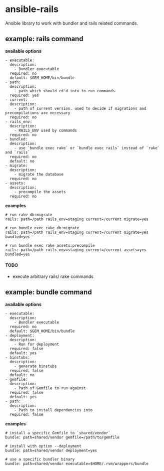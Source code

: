 # ansible-rails

Ansible library to work with bundler and rails related commands.

## example: rails command

**available options**

    - executable:
      description:
        - Bundler executable
      required: no
      default: $GEM_HOME/bin/bundle
    - path:
      description:
        - path which should cd'd into to run commands
      required: yes
    - current:
      description:
        - path of current version. used to decide if migrations and precompilations are necessary
      required: no
    - rails_env:
      description:
        - RAILS_ENV used by commands
      required: no
    - bundled:
      description:
        - use `bundle exec rake` or `bundle exec rails` instead of `rake` and `rails`
      required: no
      default: no
    - migrate:
      description:
        - migrate the database
      required: no
    - assets:
      description:
        - precompile the assets
      required: no

**examples**


    # run rake db:migrate
    rails: path=/path rails_env=staging current=/current migrate=yes

    # run bundle exec rake db:migrate
    rails: path=/path rails_env=staging current=/current migrate=yes bundled=yes

    # run bundle exec rake assets:precompile
    rails: path=/path rails_env=staging current=/current assets=yes bundled=yes

#### TODO

  - execute arbitrary rails/ rake commands

## example: bundle command

**available options**

    - executable:
      description:
        - Bundler executable
      required: no
      default: $GEM_HOME/bin/bundle
    - deployment:
      description:
        - Run for deployment
      required: false
      default: yes
    - binstubs:
      description:
        - generate binstubs
      required: false
      default: no
    - gemfile:
      description:
        - Path of Gemfile to run against
      required: false
      default: yes
    - path:
      description:
        - Path to install dependencies into
      required: false

**examples**

    # install a specific Gemfile to `shared/vendor`
    bundle: path=shared/vendor gemfile=/path/to/gemfile

    # install with option --deployment
    bundle: path=shared/vendor deployment=yes

    # use a specific bundler binary
    bundle: path=shared/vendor executable=$HOME/.rvm/wrappers/bundle
